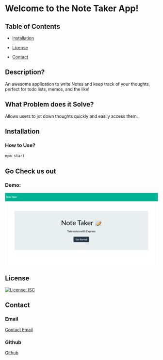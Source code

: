 # Welcome to the Note Taker App!

## Table of Contents

- [Installation](#installation)

- [License](#license)

- [Contact](#contact)

## Description?

An awesome application to write Notes and keep track of your thoughts, perfect for todo lists, memos, and the like! 

## What Problem does it Solve?

Allows users to jot down thoughts quickly and easily access them.

## Installation

### How to Use?

```bash
npm start
```

## Go Check us out

### Demo:

![Note Taker App](./img/NoteTakerApp.png)


## License

[![License: ISC](https://img.shields.io/badge/License-ISC-blue.svg)](https://opensource.org/licenses/ISC)

## Contact

### Email

[Contact Email](mailto:create.jasminedaniels@gmail.com)

### Github

[Github](https://github.com/JasmineDaniels)